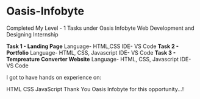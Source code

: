 # Oasis-Infobyte
Completed My Level - 1 Tasks under Oasis Infobyte Web Development and Designing Internship

**Task 1 - Landing Page** Language- HTML,CSS IDE- VS Code
**Task 2 - Portfolio** Language- HTML, CSS, Javascript IDE- VS Code
**Task 3 - Tempreature Converter Website** Language- HTML, CSS, Javascript IDE- VS Code

I got to have hands on experience on:

HTML
CSS
JavaScript
Thank You Oasis Infobyte for this opportunity...!
